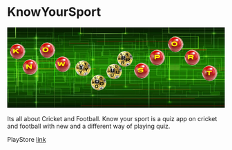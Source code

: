 # KnowYourSport

![know Your Sport](10613067_1499417880305857_1259941813889522680_n.jpg)

Its all about Cricket and Football. Know your sport is a quiz app on cricket and football with new and a different way of playing quiz.

PlayStore [link](https://play.google.com/store/apps/details?id=com.testyourself.knowyoursport&hl=en)

